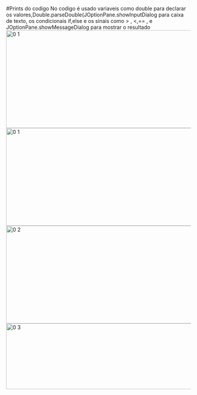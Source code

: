 #Prints do codigo
No codigo é usado variaveis como double para declarar os valores,Double.parseDouble(JOptionPane.showInputDialog para caixa de texto, os condicionais if,else e os sinais como  > , <,== , e JOptionPane.showMessageDialog para mostrar o resultado
<img width="626" height="266" alt="0 1" src="https://github.com/user-attachments/assets/9e150c69-5a93-424a-bb0c-6a992d1f2efa" />
<img width="626" height="266" alt="0 1" src="https://github.com/user-attachments/assets/bd402d13-9657-4a04-8713-c15150dfbdfd" />
<img width="578" height="266" alt="0 2" src="https://github.com/user-attachments/assets/2bdf5042-76a6-42b5-ae90-27d803a6d1f7" />
<img width="629" height="179" alt="0 3" src="https://github.com/user-attachments/assets/625c1f47-9dd9-4300-bf1b-f768e601889b" />
